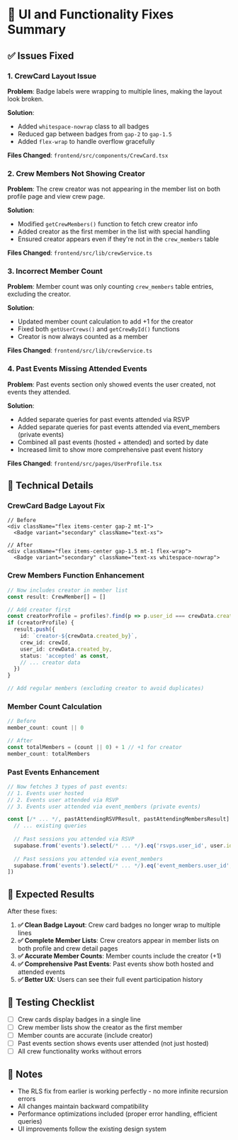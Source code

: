 # 🎨 UI and Functionality Fixes Summary

## ✅ Issues Fixed

### 1. **CrewCard Layout Issue** 
**Problem**: Badge labels were wrapping to multiple lines, making the layout look broken.

**Solution**: 
- Added `whitespace-nowrap` class to all badges
- Reduced gap between badges from `gap-2` to `gap-1.5`
- Added `flex-wrap` to handle overflow gracefully

**Files Changed**: `frontend/src/components/CrewCard.tsx`

### 2. **Crew Members Not Showing Creator**
**Problem**: The crew creator was not appearing in the member list on both profile page and view crew page.

**Solution**: 
- Modified `getCrewMembers()` function to fetch crew creator info
- Added creator as the first member in the list with special handling
- Ensured creator appears even if they're not in the `crew_members` table

**Files Changed**: `frontend/src/lib/crewService.ts`

### 3. **Incorrect Member Count**
**Problem**: Member count was only counting `crew_members` table entries, excluding the creator.

**Solution**: 
- Updated member count calculation to add +1 for the creator
- Fixed both `getUserCrews()` and `getCrewById()` functions
- Creator is now always counted as a member

**Files Changed**: `frontend/src/lib/crewService.ts`

### 4. **Past Events Missing Attended Events**
**Problem**: Past events section only showed events the user created, not events they attended.

**Solution**: 
- Added separate queries for past events attended via RSVP
- Added separate queries for past events attended via event_members (private events)
- Combined all past events (hosted + attended) and sorted by date
- Increased limit to show more comprehensive past event history

**Files Changed**: `frontend/src/pages/UserProfile.tsx`

## 🔧 Technical Details

### CrewCard Badge Layout Fix
```tsx
// Before
<div className="flex items-center gap-2 mt-1">
  <Badge variant="secondary" className="text-xs">

// After  
<div className="flex items-center gap-1.5 mt-1 flex-wrap">
  <Badge variant="secondary" className="text-xs whitespace-nowrap">
```

### Crew Members Function Enhancement
```typescript
// Now includes creator in member list
const result: CrewMember[] = []

// Add creator first
const creatorProfile = profiles?.find(p => p.user_id === crewData.created_by)
if (creatorProfile) {
  result.push({
    id: `creator-${crewData.created_by}`,
    crew_id: crewId,
    user_id: crewData.created_by,
    status: 'accepted' as const,
    // ... creator data
  })
}

// Add regular members (excluding creator to avoid duplicates)
```

### Member Count Calculation
```typescript
// Before
member_count: count || 0

// After
const totalMembers = (count || 0) + 1 // +1 for creator
member_count: totalMembers
```

### Past Events Enhancement
```typescript
// Now fetches 3 types of past events:
// 1. Events user hosted
// 2. Events user attended via RSVP  
// 3. Events user attended via event_members (private events)

const [/* ... */, pastAttendingRSVPResult, pastAttendingMembersResult] = await Promise.all([
  // ... existing queries
  
  // Past sessions you attended via RSVP
  supabase.from('events').select(/* ... */).eq('rsvps.user_id', user.id),
  
  // Past sessions you attended via event_members
  supabase.from('events').select(/* ... */).eq('event_members.user_id', user.id)
])
```

## 🎯 Expected Results

After these fixes:

1. **✅ Clean Badge Layout**: Crew card badges no longer wrap to multiple lines
2. **✅ Complete Member Lists**: Crew creators appear in member lists on both profile and crew detail pages
3. **✅ Accurate Member Counts**: Member counts include the creator (+1)
4. **✅ Comprehensive Past Events**: Past events show both hosted and attended events
5. **✅ Better UX**: Users can see their full event participation history

## 🧪 Testing Checklist

- [ ] Crew cards display badges in a single line
- [ ] Crew member lists show the creator as the first member
- [ ] Member counts are accurate (include creator)
- [ ] Past events section shows events user attended (not just hosted)
- [ ] All crew functionality works without errors

## 📝 Notes

- The RLS fix from earlier is working perfectly - no more infinite recursion errors
- All changes maintain backward compatibility
- Performance optimizations included (proper error handling, efficient queries)
- UI improvements follow the existing design system
